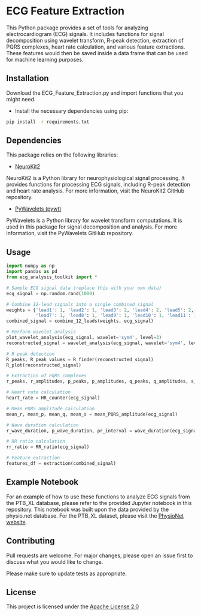 # ECG Feature Extraction

This Python package provides a set of tools for analyzing electrocardiogram (ECG) signals. It includes functions for signal decomposition using wavelet transform, R-peak detection, extraction of PQRS complexes, heart rate calculation, and various feature extractions. These features would then be saved inside a data frame that can be used for machine learning purposes.


## Installation

Download the ECG_Feature_Extraction.py and import functions that you might need.

- Install the necessary dependencies using pip:

```bash
pip install -r requirements.txt
```
## Dependencies
This package relies on the following libraries:

- [NeuroKit2](https://github.com/neuropsychology/NeuroKit)

NeuroKit2 is a Python library for neurophysiological signal processing. It provides functions for processing ECG signals, including R-peak detection and heart rate analysis. For more information, visit the NeuroKit2 GitHub repository.

- [PyWavelets (pywt)](https://github.com/PyWavelets/pywt/tree/master)

PyWavelets is a Python library for wavelet transform computations. It is used in this package for signal decomposition and analysis. For more information, visit the PyWavelets GitHub repository.
## Usage

```python
import numpy as np
import pandas as pd
from ecg_analysis_toolkit import *

# Sample ECG signal data (replace this with your own data)
ecg_signal = np.random.rand(1000)

# Combine 12-lead signals into a single combined signal
weights = {'lead1': 1, 'lead2': 1, 'lead3': 2, 'lead4': 2, 'lead5': 2, 'lead6': 1,
           'lead7': 1, 'lead8': 1, 'lead9': 1, 'lead10': 1, 'lead11': 1, 'lead12': 1}
combined_signal = combine_12_leads(weights, ecg_signal)

# Perform wavelet analysis
plot_wavelet_analysis(ecg_signal, wavelet='sym4', level=3)
reconstructed_signal = wavelet_analysis(ecg_signal, wavelet='sym4', level=3)

# R peak detection
R_peaks, R_peak_values = R_finder(reconstructed_signal)
R_plot(reconstructed_signal)

# Extraction of PQRS complexes
r_peaks, r_amplitudes, p_peaks, p_amplitudes, q_peaks, q_amplitudes, s_peaks, s_amplitudes = PQRS_extraction(ecg_signal)

# Heart rate calculation
heart_rate = HR_counter(ecg_signal)

# Mean PQRS amplitude calculation
mean_r, mean_p, mean_q, mean_s = mean_PQRS_amplitude(ecg_signal)

# Wave duration calculation
r_wave_duration, p_wave_duration, pr_interval = wave_duration(ecg_signal)

# RR ratio calculation
rr_ratio = RR_ratio(ecg_signal)

# Feature extraction
features_df = extraction(combined_signal)

```
## Example Notebook
For an example of how to use these functions to analyze ECG signals from the PTB_XL database, please refer to the provided Jupyter notebook in this repository. This notebook was built upon the data provided by the physio.net database. For the PTB_XL dataset, please visit the [PhysioNet website](https://physionet.org/content/ptb-xl/1.0.3/).


## Contributing

Pull requests are welcome. For major changes, please open an issue first
to discuss what you would like to change.

Please make sure to update tests as appropriate.

## License

This project is licensed under the [Apache License 2.0](http://www.apache.org/licenses/)
